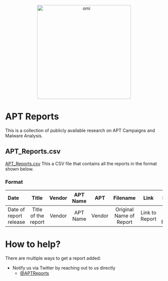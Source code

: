<p align="center"><img src="https://i.imgur.com/RBxmG9X.png" alt="omi" width="300"/></p>

# APT Reports
This is a collection of publicly available research on APT Campaigns and Malware Analysis. 

## APT_Reports.csv
[APT_Reports.csv](https://github.com/APTReports/Research/blob/master/APT_Reports.csv)
This a CSV file that contains all the reports in the format shown below.  

### Format

|Date|Title|Vendor|APT Name|APT|Filename|Link|SHA1|Year|
|:------------- |:-------------:|:-----:|:-----:|:-----:|:-----:|:-----:|:-----:|:-----:|
|Date of report release|Title of the report|Vendor|APT Name|Vendor| Original Name of Report|Link to Report|SHA1 of Report|Year|



# How to help?
There are multiple ways to get a report added:
  * Notify us via Twitter by reaching out to us directly
    * [@APTReports](https://twitter.com/aptreports)
